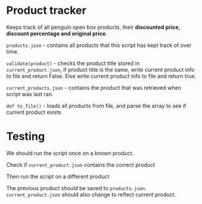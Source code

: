 # Product tracker

Keeps track of all penguin open box products, their **discounted price, discount
percentage and original price**.

`products.json` - contains all products that this script has kept track of over
time.

`validate(product)` - checks the product title stored in `current_product.json`,
if product title is the same, write current product info to file and return
False. Else write current product info to file and return true.

`current_products.json` - contains the product that was retrieved when script
was last ran.

`def to_file()` - loads all products from file, and parse the array to see if
current product exists

# Testing

We should run the script once on a known product.

Check if `current_product.json` contains the correct product

Then run the script on a different product

The previous product should be saved to `products.json`. `current_product.json`
should also change to reflect current product.
